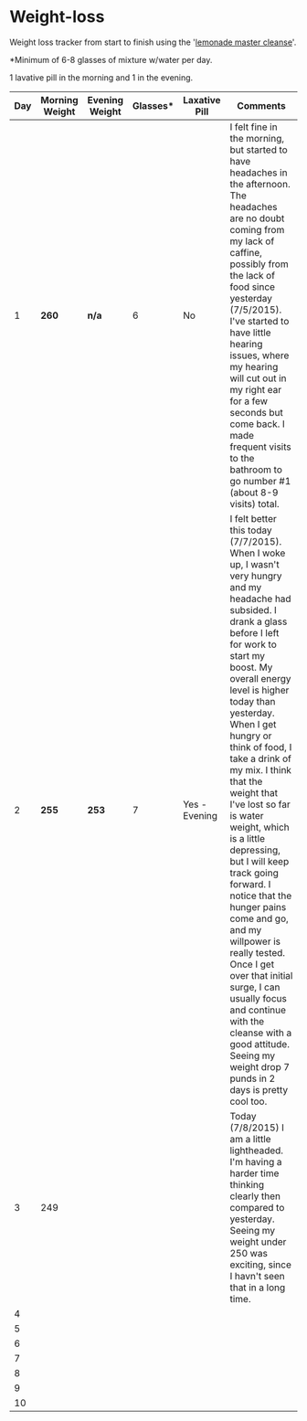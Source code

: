 # Weight-loss
Weight loss tracker from start to finish using the '[lemonade master cleanse](http://organicmastercleanse.com/Step-2-How-To-Do-The-Lemonade-Diet.html)'.

*Minimum of 6-8 glasses of mixture w/water per day. 

1 lavative pill in the morning and 1 in the evening.

| Day | Morning Weight | Evening Weight | Glasses* | Laxative Pill | Comments |
| ------------- | ------------- | ------------- | ------------- | ------------- |------------- |
| 1  | **260** | **n/a** | 6 | No | I felt fine in the morning, but started to have headaches in the afternoon. The headaches are no doubt coming from my lack of caffine, possibly from the lack of food since yesterday (7/5/2015). I've started to have little hearing issues, where my hearing will cut out in my right ear for a few seconds but come back. I made frequent visits to the bathroom to go number #1 (about 8-9 visits) total. |
| 2  | **255**| **253** | 7 | Yes - Evening | I felt better this today (7/7/2015). When I woke up, I wasn't very hungry and my headache had subsided. I drank a glass before I left for work to start my boost. My overall energy level is higher today than yesterday. When I get hungry or think of food, I take a drink of my mix. I think that the weight that I've lost so far is water weight, which is a little depressing, but I will keep track going forward. I notice that the hunger pains come and go, and my willpower is really tested. Once I get over that initial surge, I can usually focus and continue with the cleanse with a good attitude. Seeing my weight drop 7 punds in 2 days is pretty cool too. |
| 3  | 249 | | | | Today (7/8/2015) I am a little lightheaded. I'm having a harder time thinking clearly then compared to yesterday. Seeing my weight under 250 was exciting, since I havn't seen that in a long time. |
| 4  | | | | | |
| 5  | | | | | |
| 6  | | | | | |
| 7  | | | | | |
| 8  | | | | | |
| 9  | | | | | |
| 10 | | | | | |
